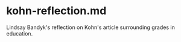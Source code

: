 # kohn-reflection.md
Lindsay Bandyk's reflection on Kohn's article surrounding grades in education.

